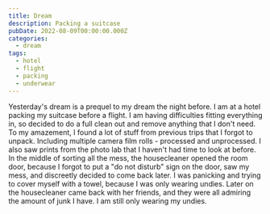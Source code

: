 ```yaml
---
title: Dream
description: Packing a suitcase
pubDate: 2022-08-09T00:00:00.000Z
categories:
  - dream
tags:
  - hotel
  - flight
  - packing
  - underwear
---
```


Yesterday's dream is a prequel to my dream the night before. I am at a hotel packing my suitcase before a flight. I am having difficulties fitting everything in, so decided to do a full clean out and remove anything that I don't need. To my amazement, I found a lot of stuff from previous trips that I forgot to unpack. Including multiple camera film rolls - processed and unprocessed. I also saw prints from the photo lab that I haven't had time to look at before. In the middle of sorting all the mess, the housecleaner opened the room door, because I forgot to put a "do not disturb" sign on the door, saw my mess, and discreetly decided to come back later. I was panicking and trying to cover myself with a towel, because I was only wearing undies. Later on the housecleaner came back with her friends, and they were all admiring the amount of junk I have. I am still only wearing my undies.
